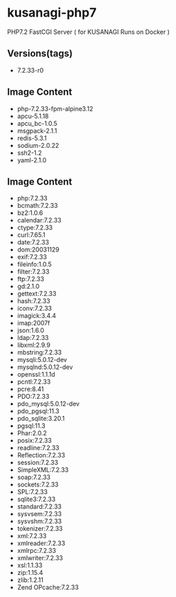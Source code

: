 # kusanagi-php7
PHP7.2 FastCGI Server ( for KUSANAGI Runs on Docker )

## Versions(tags)
- 7.2.33-r0

## Image Content
- php-7.2.33-fpm-alpine3.12
- apcu-5.1.18
- apcu_bc-1.0.5
- msgpack-2.1.1
- redis-5.3.1
- sodium-2.0.22
- ssh2-1.2
- yaml-2.1.0

## Image Content
- php:7.2.33
- bcmath:7.2.33
- bz2:1.0.6
- calendar:7.2.33
- ctype:7.2.33
- curl:7.65.1
- date:7.2.33
- dom:20031129
- exif:7.2.33
- fileinfo:1.0.5
- filter:7.2.33
- ftp:7.2.33
- gd:2.1.0
- gettext:7.2.33
- hash:7.2.33
- iconv:7.2.33
- imagick:3.4.4
- imap:2007f
- json:1.6.0
- ldap:7.2.33
- libxml:2.9.9
- mbstring:7.2.33
- mysqli:5.0.12-dev
- mysqlnd:5.0.12-dev
- openssl:1.1.1d
- pcntl:7.2.33
- pcre:8.41
- PDO:7.2.33
- pdo_mysql:5.0.12-dev
- pdo_pgsql:11.3
- pdo_sqlite:3.20.1
- pgsql:11.3
- Phar:2.0.2
- posix:7.2.33
- readline:7.2.33
- Reflection:7.2.33
- session:7.2.33
- SimpleXML:7.2.33
- soap:7.2.33
- sockets:7.2.33
- SPL:7.2.33
- sqlite3:7.2.33
- standard:7.2.33
- sysvsem:7.2.33
- sysvshm:7.2.33
- tokenizer:7.2.33
- xml:7.2.33
- xmlreader:7.2.33
- xmlrpc:7.2.33
- xmlwriter:7.2.33
- xsl:1.1.33
- zip:1.15.4
- zlib:1.2.11
- Zend OPcache:7.2.33

